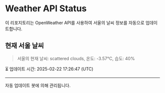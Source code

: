 
# Weather API Status

이 리포지토리는 OpenWeather API를 사용하여 서울의 날씨 정보를 자동으로 업데이트합니다.

## 현재 서울 날씨
> 서울의 현재 날씨: scattered clouds, 온도: -3.57°C, 습도: 40%

⏳ 업데이트 시간: 2025-02-22 17:26:47 (UTC)

---
자동 업데이트 봇에 의해 관리됩니다.
